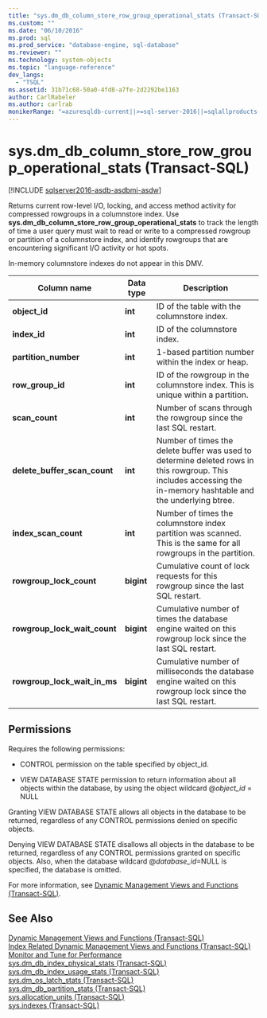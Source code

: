 ```yaml
---
title: "sys.dm_db_column_store_row_group_operational_stats (Transact-SQL) | Microsoft Docs"
ms.custom: ""
ms.date: "06/10/2016"
ms.prod: sql
ms.prod_service: "database-engine, sql-database"
ms.reviewer: ""
ms.technology: system-objects
ms.topic: "language-reference"
dev_langs: 
  - "TSQL"
ms.assetid: 31b71c68-50a0-4fd8-a7fe-2d2292be1163
author: CarlRabeler
ms.author: carlrab
monikerRange: "=azuresqldb-current||>=sql-server-2016||=sqlallproducts-allversions||>=sql-server-linux-2017||=azuresqldb-mi-current"
---
```

# sys.dm_db_column_store_row_group_operational_stats (Transact-SQL)
[!INCLUDE [sqlserver2016-asdb-asdbmi-asdw](../../includes/applies-to-version/sqlserver2016-asdb-asdbmi-asdw.md)]

  Returns current row-level I/O, locking, and access method activity for compressed rowgroups in a columnstore index. Use **sys.dm_db_column_store_row_group_operational_stats** to track the length of time a user query must wait to read or write to a compressed rowgroup or partition of a columnstore index, and identify rowgroups that are encountering significant I/O activity or hot spots.  
  
 In-memory columnstore indexes do not appear in this DMV.  
 
 
|Column name|Data type|Description|  
|-----------------|---------------|-----------------|  
|**object_id**|**int**|ID of the table with the columnstore index.|  
|**index_id**|**int**|ID of the columnstore index.|  
|**partition_number**|**int**|1-based partition number within the index or heap.|  
|**row_group_id**|**int**|ID of the rowgroup in the columnstore index. This is unique within a partition.|  
|**scan_count**|**int**|Number of scans through the rowgroup since the last SQL restart.|  
|**delete_buffer_scan_count**|**int**|Number of times the delete buffer was used to determine deleted rows in this rowgroup. This includes accessing the in-memory hashtable and the underlying btree.|  
|**index_scan_count**|**int**|Number of times the columnstore index partition was scanned. This is the same for all rowgroups in the partition.|  
|**rowgroup_lock_count**|**bigint**|Cumulative count of lock requests for this rowgroup since the last SQL restart.|  
|**rowgroup_lock_wait_count**|**bigint**|Cumulative number of times the database engine waited on this rowgroup lock since the last SQL restart.|  
|**rowgroup_lock_wait_in_ms**|**bigint**|Cumulative number of milliseconds the database engine waited on this rowgroup lock since the last SQL restart.|  
  
## Permissions  
 Requires the following permissions:  
  
-   CONTROL permission on the table specified by object_id.  
  
-   VIEW DATABASE STATE permission to return information about all objects within the database, by using the object wildcard @*object_id* = NULL  
  
 Granting VIEW DATABASE STATE allows all objects in the database to be returned, regardless of any CONTROL permissions denied on specific objects.  
  
 Denying VIEW DATABASE STATE disallows all objects in the database to be returned, regardless of any CONTROL permissions granted on specific objects. Also, when the database wildcard @*database_id*=NULL is specified, the database is omitted.  
  
 For more information, see [Dynamic Management Views and Functions &#40;Transact-SQL&#41;](~/relational-databases/system-dynamic-management-views/system-dynamic-management-views.md).  
  
## See Also  
 [Dynamic Management Views and Functions &#40;Transact-SQL&#41;](~/relational-databases/system-dynamic-management-views/system-dynamic-management-views.md)   
 [Index Related Dynamic Management Views and Functions &#40;Transact-SQL&#41;](../../relational-databases/system-dynamic-management-views/index-related-dynamic-management-views-and-functions-transact-sql.md)   
 [Monitor and Tune for Performance](../../relational-databases/performance/monitor-and-tune-for-performance.md)   
 [sys.dm_db_index_physical_stats &#40;Transact-SQL&#41;](../../relational-databases/system-dynamic-management-views/sys-dm-db-index-physical-stats-transact-sql.md)   
 [sys.dm_db_index_usage_stats &#40;Transact-SQL&#41;](../../relational-databases/system-dynamic-management-views/sys-dm-db-index-usage-stats-transact-sql.md)   
 [sys.dm_os_latch_stats &#40;Transact-SQL&#41;](../../relational-databases/system-dynamic-management-views/sys-dm-os-latch-stats-transact-sql.md)   
 [sys.dm_db_partition_stats &#40;Transact-SQL&#41;](../../relational-databases/system-dynamic-management-views/sys-dm-db-partition-stats-transact-sql.md)   
 [sys.allocation_units &#40;Transact-SQL&#41;](../../relational-databases/system-catalog-views/sys-allocation-units-transact-sql.md)   
 [sys.indexes &#40;Transact-SQL&#41;](../../relational-databases/system-catalog-views/sys-indexes-transact-sql.md)  
  
  

